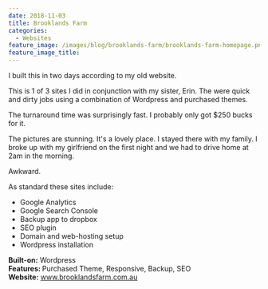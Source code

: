 ```yaml
---
date: 2018-11-03
title: Brooklands Farm
categories:
  - Websites
feature_image: /images/blog/brooklands-farm/brooklands-farm-homepage.png
feature_image_title: 
---
```

<p>
I built this in two days according to my old website.
</p>
<p>
This is 1 of 3 sites I did in conjunction with my sister, Erin. The were quick and dirty jobs using a combination of Wordpress and purchased themes.
</p>
<p>
The turnaround time was surprisingly fast. I probably only got $250 bucks for it.
</p>
<p>
The pictures are stunning. It's a lovely place. I stayed there with my family. I broke up with my girlfriend on the first night and we had to drive home at 2am in the morning.
</p>
<p>
Awkward.
</p>
<p>
As standard these sites include:
</p>
<ul>
  <li>Google Analytics</li>
  <li>Google Search Console</li>
  <li>Backup app to dropbox</li>
  <li>SEO plugin</li>
  <li>Domain and web-hosting setup</li>
  <li>Wordpress installation</li>
</ul>
<p>
<strong>Built-on:</strong> Wordpress<br />
<strong>Features: </strong> Purchased Theme, Responsive, Backup, SEO<br />
<strong>Website:</strong> <a href="http://www.brooklandsfarm.com.au/">www.brooklandsfarm.com.au</a>
</p>